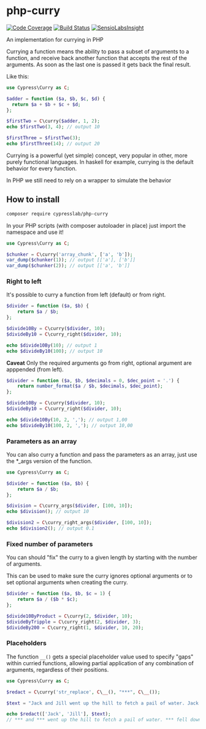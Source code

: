 # php-curry

[![Code Coverage](https://scrutinizer-ci.com/g/matteosister/php-curry/badges/coverage.png?b=master)](https://scrutinizer-ci.com/g/matteosister/php-curry/?branch=master)
[![Build Status](https://scrutinizer-ci.com/g/matteosister/php-curry/badges/build.png?b=master)](https://scrutinizer-ci.com/g/matteosister/php-curry/build-status/master)
[![SensioLabsInsight](https://insight.sensiolabs.com/projects/437a51d1-9829-4e22-b37b-77c80dd3947f/mini.png)](https://insight.sensiolabs.com/projects/437a51d1-9829-4e22-b37b-77c80dd3947f)

An implementation for currying in PHP

Currying a function means the ability to pass a subset of arguments to a function, and receive back another function that accepts the rest of the arguments. As soon as the last one is passed it gets back the final result.

Like this:

``` php
use Cypress\Curry as C;

$adder = function ($a, $b, $c, $d) {
  return $a + $b + $c + $d;
};

$firstTwo = C\curry($adder, 1, 2);
echo $firstTwo(3, 4); // output 10

$firstThree = $firstTwo(3);
echo $firstThree(14); // output 20
```

Currying is a powerful (yet simple) concept, very popular in other, more purely functional languages. In haskell for example, currying is the default behavior for every function.

In PHP we still need to rely on a wrapper to simulate the behavior

## How to install

``` bash
composer require cypresslab/php-curry
```

In your PHP scripts (with composer autoloader in place) just import the namespace and use it!

``` php
use Cypress\Curry as C;

$chunker = C\curry('array_chunk', ['a', 'b']);
var_dump($chunker(1)); // output [['a'], ['b']]
var_dump($chunker(2)); // output [['a', 'b']]
```

### Right to left

It's possible to curry a function from left (default) or from right.

``` php
$divider = function ($a, $b) {
    return $a / $b;
};

$divide10By = C\curry($divider, 10);
$divideBy10 = C\curry_right($divider, 10);

echo $divide10By(10); // output 1
echo $divideBy10(100); // output 10
```

**Caveat** Only the required arguments go from right, optional argument are apppended (from left).

``` php
$divider = function ($a, $b, $decimals = 0, $dec_point = '.') {
    return number_format($a / $b, $decimals, $dec_point);
};

$divide10By = C\curry($divider, 10);
$divideBy10 = C\curry_right($divider, 10);

echo $divide10By(10, 2, ','); // output 1,00
echo $divideBy10(100, 2, ','); // output 10,00
```

### Parameters as an array

You can also curry a function and pass the parameters as an array, just use the \*_args version of the function.

``` php
use Cypress\Curry as C;

$divider = function ($a, $b) {
    return $a / $b;
};

$division = C\curry_args($divider, [100, 10]);
echo $division(); // output 10

$division2 = C\curry_right_args($divider, [100, 10]);
echo $division2(); // output 0.1
```

### Fixed number of parameters

You can should "fix" the curry to a given length by starting with the number of arguments.

This can be used to make sure the curry ignores optional arguments or to set optional arguments when creating the curry.

``` php
$divider = function ($a, $b, $c = 1) {
    return $a / ($b * $c);
};

$divide10ByProduct = C\curry(2, $divider, 10);
$divideByTripple = C\curry_right(2, $divider, 3);
$divideBy200 = C\curry_right(1, $divider, 10, 20);
```

### Placeholders

The function `__()` gets a special placeholder value used to specify "gaps" within curried functions, allowing partial application of any combination of arguments, regardless of their positions.

```php
use Cypress\Curry as C;

$redact = C\curry('str_replace', C\__(), "***", C\__());

$text = "Jack and Jill went up the hill to fetch a pail of water. Jack fell down and broke his crown and Jill came tumbling after.";

echo $redact(['Jack', 'Jill'], $text);
// *** and *** went up the hill to fetch a pail of water. *** fell down and broke his crown and *** came tumbling after.
```

